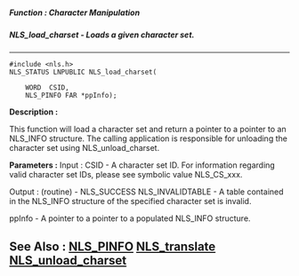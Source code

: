 ##### Function : Character Manipulation
##### NLS_load_charset - Loads a given character set.
---
```
#include <nls.h>
NLS_STATUS LNPUBLIC NLS_load_charset(

	WORD  CSID,
	NLS_PINFO FAR *ppInfo);
```
**Description :**

This function will load a character set and return  a pointer to a pointer to 
an NLS_INFO structure.  The calling application is responsible for unloading 
the character set using NLS_unload_charset.

**Parameters :**
Input :
CSID  -  A character set ID.  For information regarding valid character set IDs, please see symbolic value NLS_CS_xxx. 

Output :
(routine)  -  NLS_SUCCESS
NLS_INVALIDTABLE - A table contained in the NLS_INFO structure of the specified character set is invalid.


ppInfo  -  A pointer to a pointer to a populated NLS_INFO structure.


**See Also :**
[NLS_PINFO](/reference/Data/NLS_PINFO)
[NLS_translate](/reference/Func/NLS_translate)
[NLS_unload_charset](/reference/Func/NLS_unload_charset)
---
